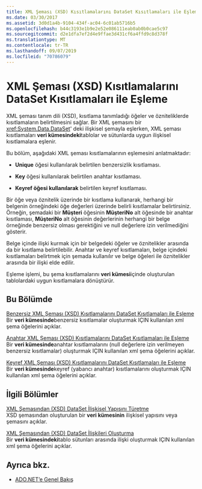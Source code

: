 ```yaml
---
title: XML Şeması (XSD) Kısıtlamalarını DataSet Kısıtlamaları ile Eşleme
ms.date: 03/30/2017
ms.assetid: 3d0d1a4b-9104-434f-ac04-6c01ab5716b5
ms.openlocfilehash: b44c3193e1b9e2e52e086111eab0ab0b0cae5c97
ms.sourcegitcommit: d2e1dfa7ef2d4e9ffae3d431cf6a4ffd9c8d378f
ms.translationtype: MT
ms.contentlocale: tr-TR
ms.lasthandoff: 09/07/2019
ms.locfileid: "70786079"
---
```

# <a name="mapping-xml-schema-xsd-constraints-to-dataset-constraints"></a>XML Şeması (XSD) Kısıtlamalarını DataSet Kısıtlamaları ile Eşleme
XML şeması tanım dili (XSD), kısıtlama tanımladığı öğeler ve özniteliklerde kısıtlamaların belirtilmesini sağlar. Bir XML şemasını bir <xref:System.Data.DataSet>' deki ilişkisel şemayla eşlerken, XML şeması kısıtlamaları **veri kümesindeki**tablolar ve sütunlarda uygun ilişkisel kısıtlamalara eşlenir.  
  
 Bu bölüm, aşağıdaki XML şeması kısıtlamalarının eşlemesini anlatmaktadır:  
  
- **Unique** öğesi kullanılarak belirtilen benzersizlik kısıtlaması.  
  
- **Key** öğesi kullanılarak belirtilen anahtar kısıtlaması.  
  
- **Keyref öğesi kullanılarak** belirtilen keyref kısıtlaması.  
  
 Bir öğe veya öznitelik üzerinde bir kısıtlama kullanarak, herhangi bir belgenin örneğindeki öğe değerleri üzerinde belirli kısıtlamalar belirtirsiniz. Örneğin, şemadaki bir **Müşteri** öğesinin **MüşteriNo** alt öğesinde bir anahtar kısıtlaması, **MüşteriNo** alt öğesinin değerlerinin herhangi bir belge örneğinde benzersiz olması gerektiğini ve null değerlere izin verilmediğini gösterir.  
  
 Belge içinde ilişki kurmak için bir belgedeki öğeler ve öznitelikler arasında da bir kısıtlama belirtilebilir. Anahtar ve keyref kısıtlamaları, belge içindeki kısıtlamaları belirtmek için şemada kullanılır ve belge öğeleri ile öznitelikler arasında bir ilişki elde edilir.  
  
 Eşleme işlemi, bu şema kısıtlamalarını **veri kümesi**içinde oluşturulan tablolardaki uygun kısıtlamalara dönüştürür.  
  
## <a name="in-this-section"></a>Bu Bölümde  
 [Benzersiz XML Şeması (XSD) Kısıtlamalarını DataSet Kısıtlamaları ile Eşleme](map-unique-xml-schema-xsd-constraints-to-dataset-constraints.md)  
 Bir **veri kümesinde**benzersiz kısıtlamalar oluşturmak IÇIN kullanılan xml şema öğelerini açıklar.  
  
 [Anahtar XML Şeması (XSD) Kısıtlamalarını DataSet Kısıtlamaları ile Eşleme](map-key-xml-schema-xsd-constraints-to-dataset-constraints.md)  
 Bir **veri kümesinde**anahtar kısıtlamalarını (null değerlere izin verilmeyen benzersiz kısıtlamalar) oluşturmak IÇIN kullanılan xml şema öğelerini açıklar.  
  
 [Keyref XML Şeması (XSD) Kısıtlamalarını DataSet Kısıtlamaları ile Eşleme](map-keyref-xml-schema-xsd-constraints-to-dataset-constraints.md)  
 Bir **veri kümesinde**keyref (yabancı anahtar) kısıtlamalarını oluşturmak IÇIN kullanılan xml şema öğelerini açıklar.  
  
## <a name="related-sections"></a>İlgili Bölümler  
 [XML Şemasından (XSD) DataSet İlişkisel Yapısını Türetme](deriving-dataset-relational-structure-from-xml-schema-xsd.md)  
 XSD şemasından oluşturulan bir **veri kümesinin** ilişkisel yapısını veya şemasını açıklar.  
  
 [XML Şemasından (XSD) DataSet İlişkileri Oluşturma](generating-dataset-relations-from-xml-schema-xsd.md)  
 Bir **veri kümesindeki**tablo sütunları arasında ilişki oluşturmak IÇIN kullanılan xml şema öğelerini açıklar.  
  
## <a name="see-also"></a>Ayrıca bkz.

- [ADO.NET’e Genel Bakış](../ado-net-overview.md)

